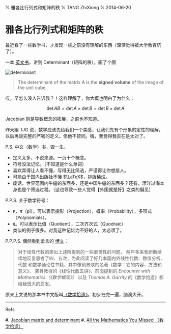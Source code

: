 % 雅各比行列式和矩阵的秩
% TANG ZhiXiong
% 2014-06-20

雅各比行列式和矩阵的秩
======================

最近看了一些数学书，才发现一些之前没有理解的东西（深深觉得被大学教育坑了）。

一本 [英文书][math-book]，讲到 Determinant（矩阵的秩），画了个图

![determinant][det]

> The determinant of the matrix A is the **signed volume** of the image of the unit cube.

哎，早怎么没人告诉我？！这样理解了，你大概也明白了为什么：

$$\det{AB} = \det{A} \times \det{B} =  \det{B} \times \det{A}$$

Jacobian 则是导数概念的拓展，之前也不知道。

昨天跟 TJG 说，数学应该先给我们一个美感，让我们先有个形象的定性的理解，以后再谈完整的严密的定义。但他不赞同。嗨，我觉得我实在是太对了。

P.S. 中文（数学）书，毁一生。

- 定义太多，不说来源。一页十个概念。
- 符号没法记忆。（不知道是什么单词）
- 喜欢弄得让人看不懂，写得无比简洁，严谨得让你想扇人。
- 可能由于国内出版社不懂 $\LaTeX$，排版稀烂。
- 废话，世界范围内牛逼的东西多，还是中国牛逼的东西多？还有，漂洋过海本身也是个筛选过程。（这也导致一些人觉得【外国就是好】之类的偏见）

[math-book]: http://book.douban.com/subject/1797658/
[det]: http://gnat-tang-shared-image.qiniudn.com/math/determinant.png

P.P.S. 关于数学符号：

- `P`，$\pi$（<kbd>p</kbd>i）。可以表示投影（<kbd>P</kbd>rojection），概率（<kbd>P</kbd>robability），多项式（<kbd>P</kbd>olynomials）。
- `Q`。可以表示比值（Quotient），二次齐次式（Quodraic）
- 类似的例子很多。对我这种记忆力不好的人，太必须了。

P.P.P.S. 偶然看到孟言的 [博文][mengyan-blog]：

> 对于线性代数的类似上述所提到的一些直觉性的问题，
> 两年多来我断断续续地反复思考了四、五次，为此阅读了好几本国内外线性代数、数值分析、代数
> 和数学通论性书籍，其中像前苏联的名著《数学：它的内容、方法和意义》、
> 龚昇教授的《线性代数五讲》、前面提到的 *Encounter with Mathematics（《数学概观》）* 
> 以及 *Thomas A. Garrity* 的《数学拾遗》都给我很大的启发。

原来上文说的那本书中文版叫[《数学拾遗》][math-you-missed-zh]。初步扫完一遍，脑洞大开。

[mengyan-blog]: http://blog.163.com/jmun_math/blog/static/26769008200941683851930/
[math-you-missed-zh]: http://book.douban.com/subject/1256358/
[jacobian-determint]: https://en.wikipedia.org/wiki/Jacobian_matrix

---

Refs

#. [Jacobian matrix and determinant][jacobian-determint]
#. [All the Mathematics You Missed （数学拾遗）][math-book]